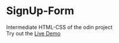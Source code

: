 # SignUp-Form
Intermediate HTML-CSS of the odin project<br>
Try out the <a href="https://ismaelx1.github.io/SignUp-Form/" target="_blank">Live Demo</a>
